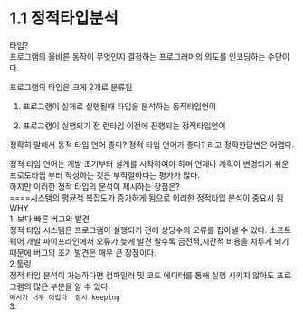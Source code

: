 <h1>1.1 정적타입분석</h1>

타입?  
 프로그램의 올바른 동작이 무엇인지 결정하는 프로그래머의 의도를 인코딩하는 수단이다.

프로그램의 타입은 크게 2개로 분류됨  

1. 프로그램이 실제로 실행될때 타입을 분석하는 동적타입언어  

2. 프로그램이 실행되기 전 런타임 이전에 진행되는 정적타입언어
 
 정확히 말해서 동적 타입 언어 좋다? 정적 타입 언어가 좋다? 라고 정확한답변은 어렵다.
  
 정적 타입 언어는 개발 초기부터 설계를 시작하여야 하며 언제나 계획이 변경되기 쉬운 프로토타입
 부터 작성하는 것은 부적절하다는 평가가 많다.  
하지만 이러한 정적 타입의 분석이 제시하는 장점은?  
      ====시스템의 평균적 복잡도가 증가하게 됨으로 이러한 정적타입 분석이 중요시 됨
      WHY  
     1. 보다 빠른 버그의 발견  
     정적 타입 시스템은 프로그램이 실행되기 전에 상당수의 오류를 잡아낼 수 있다.
     소프트웨어 개발 파이프라인에서 오류가 늦게 발견 될수록 금전적,시간적 비용을 치루게 되기 
     때문에 버그의 조기 발견은 매우 큰 장점이다.  
     2.툴링   
     정적 타입 분석이 가능하다면 컴파일러 및 코드 에디터를 통해 실행 시키지 않아도 프로그램의
     많은 부분을 알 수 있다.  
        ```
        예시가 너무 어렵다 
        잠시 keeping
        ```  
       3.    